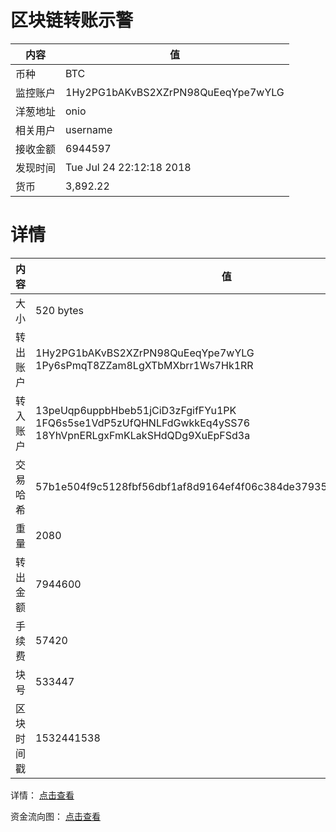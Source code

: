 ﻿# 区块链转账示警
|内容|值|
| ----- | ---- |
| 币种 | BTC |
|监控账户 | 1Hy2PG1bAKvBS2XZrPN98QuEeqYpe7wYLG |
 |洋葱地址 | onio | 
 |相关用户 | username | 
|接收金额 | 6944597 |
|发现时间 |Tue Jul 24 22:12:18 2018|
|货币 |3,892.22 |


# 详情
|内容|值|
| ---  |  ----- |
|大小   | 520 bytes |
|转出账户 |  1Hy2PG1bAKvBS2XZrPN98QuEeqYpe7wYLG<br/>  1Py6sPmqT8ZZam8LgXTbMXbrr1Ws7Hk1RR<br/>  |
|转入账户 |  13peUqp6uppbHbeb51jCiD3zFgifFYu1PK<br/>  1FQ6s5se1VdP5zUfQHNLFdGwkkEq4ySS76<br/>  18YhVpnERLgxFmKLakSHdQDg9XuEpFSd3a<br/>  |
|交易哈希 | 57b1e504f9c5128fbf56dbf1af8d9164ef4f06c384de37935f54037d368bdf62 |
|重量 | 2080 |
|转出金额 | 7944600 |
|手续费 | 57420 |
|块号 |533447|
|区块时间戳 | 1532441538 |


详情： [点击查看]( https://blockchain.info/tx/57b1e504f9c5128fbf56dbf1af8d9164ef4f06c384de37935f54037d368bdf62)

资金流向图： [点击查看](https://blockchain.info/tree/362373215)